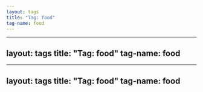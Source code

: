 ```yaml
---
layout: tags
title: "Tag: food"
tag-name: food
---
```

---
layout: tags
title: "Tag: food"
tag-name: food
---
---
layout: tags
title: "Tag: food"
tag-name: food
---
